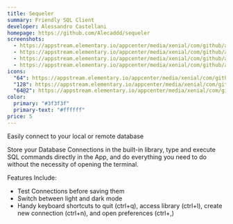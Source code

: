 ```yaml
---
title: Sequeler
summary: Friendly SQL Client
developer: Alessandro Castellani
homepage: https://github.com/Alecaddd/sequeler
screenshots:
  - https://appstream.elementary.io/appcenter/media/xenial/com/github/alecaddd.sequeler.desktop/89376197F08AA0A10AAF0718CEB672F0/screenshots/image-1_orig.png
  - https://appstream.elementary.io/appcenter/media/xenial/com/github/alecaddd.sequeler.desktop/89376197F08AA0A10AAF0718CEB672F0/screenshots/image-2_orig.png
  - https://appstream.elementary.io/appcenter/media/xenial/com/github/alecaddd.sequeler.desktop/89376197F08AA0A10AAF0718CEB672F0/screenshots/image-3_orig.png
  - https://appstream.elementary.io/appcenter/media/xenial/com/github/alecaddd.sequeler.desktop/89376197F08AA0A10AAF0718CEB672F0/screenshots/image-4_orig.png
icons:
  "64": https://appstream.elementary.io/appcenter/media/xenial/com/github/alecaddd.sequeler.desktop/89376197F08AA0A10AAF0718CEB672F0/icons/64x64/com.github.alecaddd.sequeler_com.github.alecaddd.sequeler.png
  "128": https://appstream.elementary.io/appcenter/media/xenial/com/github/alecaddd.sequeler.desktop/89376197F08AA0A10AAF0718CEB672F0/icons/128x128/com.github.alecaddd.sequeler_com.github.alecaddd.sequeler.png
  "64@2": https://appstream.elementary.io/appcenter/media/xenial/com/github/alecaddd.sequeler.desktop/89376197F08AA0A10AAF0718CEB672F0/icons/64x64@2/com.github.alecaddd.sequeler_com.github.alecaddd.sequeler.png
color:
  primary: "#3f3f3f"
  primary-text: "#ffffff"
price: 5
---
```


<p>Easily connect to your local or remote database</p>
<p>Store your Database Connections in the built-in library, type and execute SQL commands directly in the App, and do everything you need to do without the necessity of opening the terminal.</p>
<p>Features Include:</p>
<ul>
  <li>Test Connections before saving them</li>
  <li>Switch between light and dark mode</li>
  <li>Handy keyboard shortcuts to quit (ctrl+q), access library (ctrl+l), create new connection (ctrl+n), and open preferences
(ctrl+,)</li> </ul>